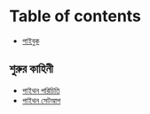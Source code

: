 # Table of contents
* [পাইবুক ](README.md)
## শুরুর কাহিনী <a id="start-history"></a>
* [পাইথন পরিচিতি ](start-history/intro.md)
* [পাইথন সেটআপ ](README.md)

